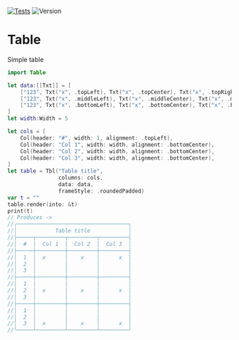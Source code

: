 [![Tests](https://github.com/gallinapassus/Table/actions/workflows/table-ci.yml/badge.svg)](https://github.com/gallinapassus/Table/actions/workflows/table-ci.yml)
![Version](https://img.shields.io/static/v1?label=Version&message=0.0.1&color=green)

# Table
Simple table

```swift
import Table

let data:[[Txt]] = [
    ["123", Txt("x", .topLeft), Txt("x", .topCenter), Txt("x", .topRight)],
    ["123", Txt("x", .middleLeft), Txt("x", .middleCenter), Txt("x", .middleRight)],
    ["123", Txt("x", .bottomLeft), Txt("x", .bottomCenter), Txt("x", .bottomRight)],
]
let width:Width = 5

let cols = [
    Col(header: "#", width: 1, alignment: .topLeft),
    Col(header: "Col 1", width: width, alignment: .bottomCenter),
    Col(header: "Col 2", width: width, alignment: .bottomCenter),
    Col(header: "Col 3", width: width, alignment: .bottomCenter),
]
let table = Tbl("Table title",
                columns: cols,
                data: data,
                frameStyle: .roundedPadded)
var t = ""
table.render(into: &t)
print(t)
// Produces ->
//╭───────────────────────────────────╮
//│            Table title            │
//├─────┬─────────┬─────────┬─────────┤
//│  #  │  Col 1  │  Col 2  │  Col 3  │
//├─────┼─────────┼─────────┼─────────┤
//│  1  │  x      │    x    │      x  │
//│  2  │         │         │         │
//│  3  │         │         │         │
//├─────┼─────────┼─────────┼─────────┤
//│  1  │         │         │         │
//│  2  │  x      │    x    │      x  │
//│  3  │         │         │         │
//├─────┼─────────┼─────────┼─────────┤
//│  1  │         │         │         │
//│  2  │         │         │         │
//│  3  │  x      │    x    │      x  │
//╰─────┴─────────┴─────────┴─────────╯
```
